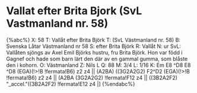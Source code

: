 # Vallat efter Brita Bjork (SvL Vastmanland nr. 58)

{%abc%}
X: 58
T: Vallåt efter Brita Björk
T: (SvL Västmanland nr. 58)
B: Svenska Låtar Västmanland nr 58
S: efter Brita Björk
R: Vallåt
N: ur SvL: Vallåten sjöngs av Axel Emil Björks hustru, fru Brita Björk. Hon var född i Gagnef och hade som barn lärt den där av en gammal gumma, som blåste den i kohorn.
O: Västmanland
Z: Nils L
Q: 88
M: 3/4
L: 1/16
K: Em
E8 ^D8 E8 ^D8 (EGA)(!>!B !fermata!B6) z2 z4 || (A2BA) ((3G2A2G2) F2^D2 (EGA)(!>!B !fermata!B6) z2 z4  ||
(A2BA (3G2A2G2) !fermata!F12 z4 || ((3B2A2F2) "_accel."((3B2A2F2) !fermata!E12 z4 |]
{%endabc%}

